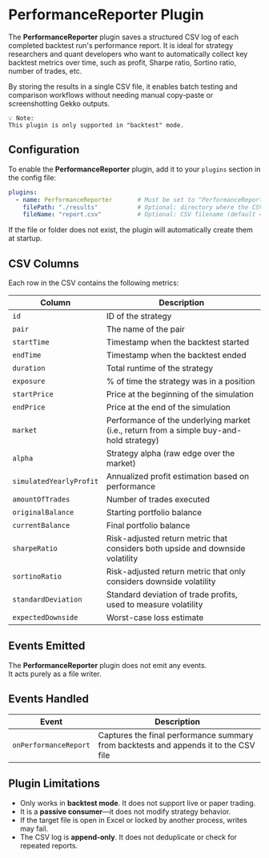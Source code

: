 # PerformanceReporter Plugin

The **PerformanceReporter** plugin saves a structured CSV log of each completed backtest run's performance report.
It is ideal for strategy researchers and quant developers who want to automatically collect key backtest metrics over time, such as profit, Sharpe ratio, Sortino ratio, number of trades, etc.

By storing the results in a single CSV file, it enables batch testing and comparison workflows without needing manual copy-paste or screenshotting Gekko outputs.

```
💡 Note:
This plugin is only supported in "backtest" mode.
```

## Configuration

To enable the **PerformanceReporter** plugin, add it to your `plugins` section in the config file:

```yaml
plugins:
  - name: PerformanceReporter       # Must be set to "PerformanceReporter"
    filePath: "./results"           # Optional: directory where the CSV will be saved (default = current folder)
    fileName: "report.csv"          # Optional: CSV filename (default = "performance_reports.csv")
```

If the file or folder does not exist, the plugin will automatically create them at startup.

## CSV Columns

Each row in the CSV contains the following metrics:

| Column                  | Description                                                                                     |
|-------------------------|-------------------------------------------------------------------------------------------------|
| `id`                    | ID of the strategy                                                                              |
| `pair`                  | The name of the pair                                                                            |
| `startTime`             | Timestamp when the backtest started                                                             |
| `endTime`               | Timestamp when the backtest ended                                                               |
| `duration`              | Total runtime of the strategy                                                                   |
| `exposure`              | % of time the strategy was in a position                                                        |
| `startPrice`            | Price at the beginning of the simulation                                                        |
| `endPrice`              | Price at the end of the simulation                                                              |
| `market`                | Performance of the underlying market (i.e., return from a simple buy-and-hold strategy)         |
| `alpha`                 | Strategy alpha (raw edge over the market)                                                       |
| `simulatedYearlyProfit` | Annualized profit estimation based on performance                                               |
| `amountOfTrades`        | Number of trades executed                                                                       |
| `originalBalance`       | Starting portfolio balance                                                                      |
| `currentBalance`        | Final portfolio balance                                                                         |
| `sharpeRatio`           | Risk-adjusted return metric that considers both upside and downside volatility                  |
| `sortinoRatio`          | Risk-adjusted return metric that only considers downside volatility                             |
| `standardDeviation`     | Standard deviation of trade profits, used to measure volatility                                 |
| `expectedDownside`      | Worst-case loss estimate                                                                        |

## Events Emitted

The **PerformanceReporter** plugin does not emit any events.  
It acts purely as a file writer.

## Events Handled

| Event                 | Description                                                                          |
|-----------------------|--------------------------------------------------------------------------------------|
| `onPerformanceReport` | Captures the final performance summary from backtests and appends it to the CSV file |

## Plugin Limitations

- Only works in **backtest mode**. It does not support live or paper trading.
- It is a **passive consumer**—it does not modify strategy behavior.
- If the target file is open in Excel or locked by another process, writes may fail.
- The CSV log is **append-only**. It does not deduplicate or check for repeated reports.

